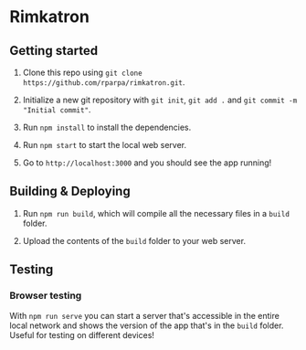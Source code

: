 # Rimkatron

## Getting started

1. Clone this repo using `git clone https://github.com/rparpa/rimkatron.git`.

2. Initialize a new git repository with `git init`, `git add .` and `git commit -m "Initial commit"`.

3. Run `npm install` to install the dependencies.

4. Run `npm start` to start the local web server.

5. Go to `http://localhost:3000` and you should see the app running!

## Building & Deploying

1. Run `npm run build`, which will compile all the necessary files in a `build` folder.

2. Upload the contents of the `build` folder to your web server.

## Testing

### Browser testing

With `npm run serve` you can start a server that's accessible in the entire local network and shows the version of the app that's in the `build` folder. Useful for testing on different devices!

